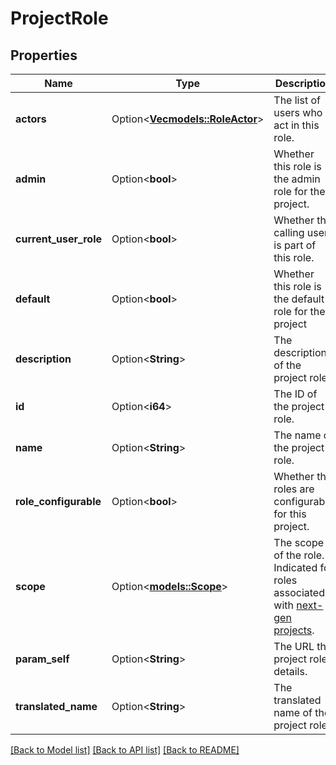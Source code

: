 # ProjectRole

## Properties

Name | Type | Description | Notes
------------ | ------------- | ------------- | -------------
**actors** | Option<[**Vec<models::RoleActor>**](RoleActor.md)> | The list of users who act in this role. | [optional][readonly]
**admin** | Option<**bool**> | Whether this role is the admin role for the project. | [optional][readonly]
**current_user_role** | Option<**bool**> | Whether the calling user is part of this role. | [optional]
**default** | Option<**bool**> | Whether this role is the default role for the project | [optional][readonly]
**description** | Option<**String**> | The description of the project role. | [optional][readonly]
**id** | Option<**i64**> | The ID of the project role. | [optional][readonly]
**name** | Option<**String**> | The name of the project role. | [optional]
**role_configurable** | Option<**bool**> | Whether the roles are configurable for this project. | [optional][readonly]
**scope** | Option<[**models::Scope**](Scope.md)> | The scope of the role. Indicated for roles associated with [next-gen projects](https://confluence.atlassian.com/x/loMyO). | [optional][readonly]
**param_self** | Option<**String**> | The URL the project role details. | [optional][readonly]
**translated_name** | Option<**String**> | The translated name of the project role. | [optional]

[[Back to Model list]](../README.md#documentation-for-models) [[Back to API list]](../README.md#documentation-for-api-endpoints) [[Back to README]](../README.md)


